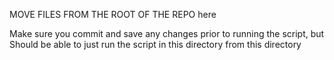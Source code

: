 MOVE FILES FROM THE ROOT OF THE REPO here

Make sure you commit and save any changes prior to running the script, but
Should be able to just run the script in this directory from this directory
